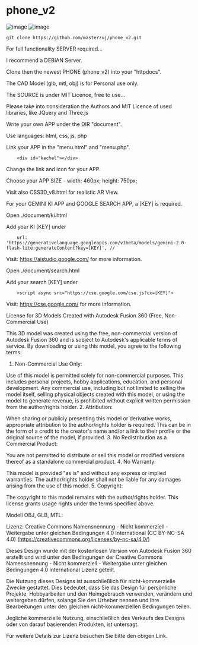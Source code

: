 # phone_v2

![image](https://github.com/user-attachments/assets/79229b0d-8a2c-4a70-8b43-ca3e1c719ec5) ![image](https://github.com/user-attachments/assets/5e165c32-2d4c-4c56-b613-00fd33faf8c4) 

    git clone https://github.com/masterzuj/phone_v2.git

For full functionality SERVER required...

I recommend a DEBIAN Server.

Clone then the newest PHONE (phone_v2) into your "httpdocs".

The CAD Model (glb, mtl, obj) is for Personal use only.

The SOURCE is under MIT Licence, free to use...

Please take into consideration the Authors and MIT Licence
of used libraries, like JQuery and Three.js

Write your own APP under the DIR "document".

Use languages: html, css, js, php

Link your APP in the "menu.html" and "menu.php".

        <div id="kachel"></div>

Change the link and icon for your APP.

Choose your APP SIZE - width: 460px; height: 750px;

Visit also CSS3D_v8.html for realistic AR View.

For your GEMINI KI APP and GOOGLE SEARCH APP, a [KEY] is required.

Open ./document/ki.html

Add your KI [KEY] under

        url: 'https://generativelanguage.googleapis.com/v1beta/models/gemini-2.0-flash-lite:generateContent?key=[KEY]', //

Visit: https://aistudio.google.com/ for more information.

Open ./document/search.html

Add your search [KEY] under

        <script async src="https://cse.google.com/cse.js?cx=[KEY]">

Visit: https://cse.google.com/ for more information.

License for 3D Models Created with Autodesk Fusion 360 (Free, Non-Commercial Use)

This 3D model was created using the free, non-commercial version of Autodesk Fusion 360 and is subject to Autodesk's applicable terms of service. By downloading or using this model, you agree to the following terms:

1. Non-Commercial Use Only:

Use of this model is permitted solely for non-commercial purposes. This includes personal projects, hobby applications, education, and personal development.
Any commercial use, including but not limited to selling the model itself, selling physical objects created with this model, or using the model to generate revenue, is prohibited without explicit written permission from the author/rights holder.
2. Attribution:

When sharing or publicly presenting this model or derivative works, appropriate attribution to the author/rights holder is required. This can be in the form of a credit to the creator's name and/or a link to their profile or the original source of the model, if provided.
3. No Redistribution as a Commercial Product:

You are not permitted to distribute or sell this model or modified versions thereof as a standalone commercial product.
4. No Warranty:

This model is provided "as is" and without any express or implied warranties. The author/rights holder shall not be liable for any damages arising from the use of this model.
5. Copyright:

The copyright to this model remains with the author/rights holder. This license grants usage rights under the terms specified above.




Modell OBJ, GLB, MTL:

Lizenz: Creative Commons Namensnennung - Nicht kommerziell - Weitergabe unter gleichen Bedingungen 4.0 International (CC BY-NC-SA 4.0) (https://creativecommons.org/licenses/by-nc-sa/4.0/)

Dieses Design wurde mit der kostenlosen Version von Autodesk Fusion 360 erstellt und wird unter den Bedingungen der Creative Commons Namensnennung - Nicht kommerziell - Weitergabe unter gleichen Bedingungen 4.0 International Lizenz geteilt.

Die Nutzung dieses Designs ist ausschließlich für nicht-kommerzielle Zwecke gestattet. Dies bedeutet, dass Sie das Design für persönliche Projekte, Hobbyarbeiten und den Heimgebrauch verwenden, verändern und weitergeben dürfen, solange Sie den Urheber nennen und Ihre Bearbeitungen unter den gleichen nicht-kommerziellen Bedingungen teilen.

Jegliche kommerzielle Nutzung, einschließlich des Verkaufs des Designs oder von darauf basierenden Produkten, ist untersagt.

Für weitere Details zur Lizenz besuchen Sie bitte den obigen Link.
